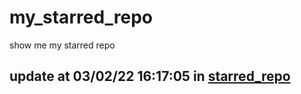 # my_starred_repo
show me my starred repo

update at 03/02/22 16:17:05 in [starred_repo](./index.html)
---

